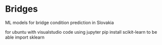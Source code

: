 # Bridges
ML models for bridge condition prediction in Slovakia

for ubuntu with visualstudio code
using jupyter
pip install scikit-learn
to be able import sklearn